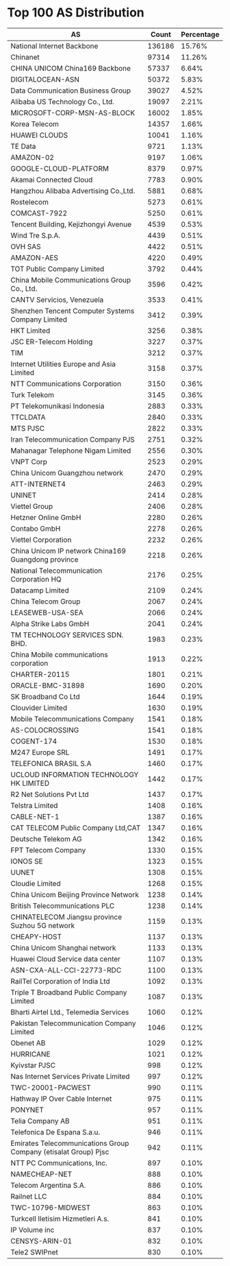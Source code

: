 # Top 100 AS Distribution
| AS | Count | Percentage |
|----|----|----|
| National Internet Backbone | 136186 | 15.76% |
| Chinanet | 97314 | 11.26% |
| CHINA UNICOM China169 Backbone | 57337 | 6.64% |
| DIGITALOCEAN-ASN | 50372 | 5.83% |
| Data Communication Business Group | 39027 | 4.52% |
| Alibaba US Technology Co., Ltd. | 19097 | 2.21% |
| MICROSOFT-CORP-MSN-AS-BLOCK | 16002 | 1.85% |
| Korea Telecom | 14357 | 1.66% |
| HUAWEI CLOUDS | 10041 | 1.16% |
| TE Data | 9721 | 1.13% |
| AMAZON-02 | 9197 | 1.06% |
| GOOGLE-CLOUD-PLATFORM | 8379 | 0.97% |
| Akamai Connected Cloud | 7783 | 0.90% |
| Hangzhou Alibaba Advertising Co.,Ltd. | 5881 | 0.68% |
| Rostelecom | 5273 | 0.61% |
| COMCAST-7922 | 5250 | 0.61% |
| Tencent Building, Kejizhongyi Avenue | 4539 | 0.53% |
| Wind Tre S.p.A. | 4439 | 0.51% |
| OVH SAS | 4422 | 0.51% |
| AMAZON-AES | 4220 | 0.49% |
| TOT Public Company Limited | 3792 | 0.44% |
| China Mobile Communications Group Co., Ltd. | 3596 | 0.42% |
| CANTV Servicios, Venezuela | 3533 | 0.41% |
| Shenzhen Tencent Computer Systems Company Limited | 3412 | 0.39% |
| HKT Limited | 3256 | 0.38% |
| JSC ER-Telecom Holding | 3227 | 0.37% |
| TIM | 3212 | 0.37% |
| Internet Utilities Europe and Asia Limited | 3158 | 0.37% |
| NTT Communications Corporation | 3150 | 0.36% |
| Turk Telekom | 3145 | 0.36% |
| PT Telekomunikasi Indonesia | 2883 | 0.33% |
| TTCLDATA | 2840 | 0.33% |
| MTS PJSC | 2822 | 0.33% |
| Iran Telecommunication Company PJS | 2751 | 0.32% |
| Mahanagar Telephone Nigam Limited | 2556 | 0.30% |
| VNPT Corp | 2523 | 0.29% |
| China Unicom Guangzhou network | 2470 | 0.29% |
| ATT-INTERNET4 | 2463 | 0.29% |
| UNINET | 2414 | 0.28% |
| Viettel Group | 2406 | 0.28% |
| Hetzner Online GmbH | 2280 | 0.26% |
| Contabo GmbH | 2278 | 0.26% |
| Viettel Corporation | 2232 | 0.26% |
| China Unicom IP network China169 Guangdong province | 2218 | 0.26% |
| National Telecommunication Corporation HQ | 2176 | 0.25% |
| Datacamp Limited | 2109 | 0.24% |
| China Telecom Group | 2067 | 0.24% |
| LEASEWEB-USA-SEA | 2066 | 0.24% |
| Alpha Strike Labs GmbH | 2041 | 0.24% |
| TM TECHNOLOGY SERVICES SDN. BHD. | 1983 | 0.23% |
| China Mobile communications corporation | 1913 | 0.22% |
| CHARTER-20115 | 1801 | 0.21% |
| ORACLE-BMC-31898 | 1690 | 0.20% |
| SK Broadband Co Ltd | 1644 | 0.19% |
| Clouvider Limited | 1630 | 0.19% |
| Mobile Telecommunications Company | 1541 | 0.18% |
| AS-COLOCROSSING | 1541 | 0.18% |
| COGENT-174 | 1530 | 0.18% |
| M247 Europe SRL | 1491 | 0.17% |
| TELEFONICA BRASIL S.A | 1460 | 0.17% |
| UCLOUD INFORMATION TECHNOLOGY HK LIMITED | 1442 | 0.17% |
| R2 Net Solutions Pvt Ltd | 1437 | 0.17% |
| Telstra Limited | 1408 | 0.16% |
| CABLE-NET-1 | 1387 | 0.16% |
| CAT TELECOM Public Company Ltd,CAT | 1347 | 0.16% |
| Deutsche Telekom AG | 1342 | 0.16% |
| FPT Telecom Company | 1330 | 0.15% |
| IONOS SE | 1323 | 0.15% |
| UUNET | 1308 | 0.15% |
| Cloudie Limited | 1268 | 0.15% |
| China Unicom Beijing Province Network | 1238 | 0.14% |
| British Telecommunications PLC | 1238 | 0.14% |
| CHINATELECOM Jiangsu province Suzhou 5G network | 1159 | 0.13% |
| CHEAPY-HOST | 1137 | 0.13% |
| China Unicom Shanghai network | 1133 | 0.13% |
| Huawei Cloud Service data center | 1107 | 0.13% |
| ASN-CXA-ALL-CCI-22773-RDC | 1100 | 0.13% |
| RailTel Corporation of India Ltd | 1092 | 0.13% |
| Triple T Broadband Public Company Limited | 1087 | 0.13% |
| Bharti Airtel Ltd., Telemedia Services | 1060 | 0.12% |
| Pakistan Telecommunication Company Limited | 1046 | 0.12% |
| Obenet AB | 1029 | 0.12% |
| HURRICANE | 1021 | 0.12% |
| Kyivstar PJSC | 998 | 0.12% |
| Nas Internet Services Private Limited | 997 | 0.12% |
| TWC-20001-PACWEST | 990 | 0.11% |
| Hathway IP Over Cable Internet | 975 | 0.11% |
| PONYNET | 957 | 0.11% |
| Telia Company AB | 951 | 0.11% |
| Telefonica De Espana S.a.u. | 946 | 0.11% |
| Emirates Telecommunications Group Company (etisalat Group) Pjsc | 942 | 0.11% |
| NTT PC Communications, Inc. | 897 | 0.10% |
| NAMECHEAP-NET | 888 | 0.10% |
| Telecom Argentina S.A. | 886 | 0.10% |
| Railnet LLC | 884 | 0.10% |
| TWC-10796-MIDWEST | 863 | 0.10% |
| Turkcell Iletisim Hizmetleri A.s. | 841 | 0.10% |
| IP Volume inc | 837 | 0.10% |
| CENSYS-ARIN-01 | 832 | 0.10% |
| Tele2 SWIPnet | 830 | 0.10% |
